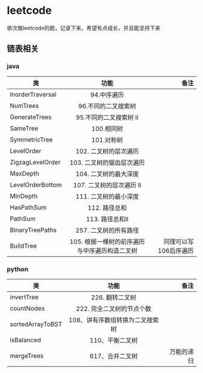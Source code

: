 # leetcode
依次做leetcode的题，记录下来，希望有点成长，并且能坚持下来

## 链表相关
### java
| 类   |      功能      |  备注 |
|----------|:-------------:|------:|
| InorderTraversal |  94.中序遍历 |  |
| NumTrees |  96.不同的二叉搜索树 |  |
| GenerateTrees |  95.不同的二叉搜索树 Ⅱ|  |
| SameTree |  100.相同树  |
| SymmetricTree |  101.对称树  |
| LevelOrder |  102. 二叉树的层次遍历  |
| ZigzagLevelOrder |  103. 二叉树的锯齿层次遍历  |
| MaxDepth | 104. 二叉树的最大深度 |
| LevelOrderBottom | 107. 二叉树的层次遍历 II |
| MinDepth |111. 二叉树的最小深度|
| HasPathSum |112. 路径总和|
| PathSum |113. 路径总和Ⅱ|
| BinaryTreePaths |257. 二叉树的所有路径|
| BuildTree |105. 根据一棵树的前序遍历与中序遍历构造二叉树|同理可以写106后序遍历|

### python
| 类   |      功能      |  备注 |
|----------|:-------------:|------:|
| invertTree |226. 翻转二叉树|
| countNodes |222. 完全二叉树的节点个数|
| sortedArrayToBST |108、讲有序数组转换为二叉搜索树|
| isBalanced |110、平衡二叉树|
| mergeTrees |617、合并二叉树|万能的递归
